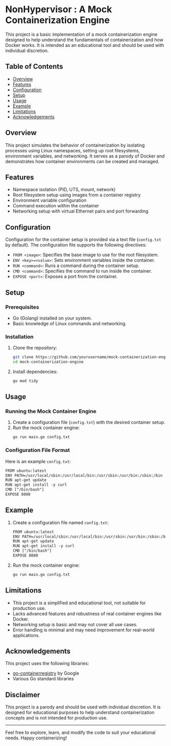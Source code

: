 # NonHypervisor : A Mock Containerization Engine

This project is a basic implementation of a mock containerization engine designed to help understand the fundamentals of containerization and how Docker works. It is intended as an educational tool and should be used with individual discretion.

## Table of Contents
- [Overview](#overview)
- [Features](#features)
- [Configuration](#configuration)
- [Setup](#setup)
- [Usage](#usage)
- [Example](#example)
- [Limitations](#limitations)
- [Acknowledgements](#acknowledgements)

## Overview

This project simulates the behavior of containerization by isolating processes using Linux namespaces, setting up root filesystems, environment variables, and networking. It serves as a parody of Docker and demonstrates how container environments can be created and managed.

## Features

- Namespace isolation (PID, UTS, mount, network)
- Root filesystem setup using images from a container registry
- Environment variable configuration
- Command execution within the container
- Networking setup with virtual Ethernet pairs and port forwarding

## Configuration

Configuration for the container setup is provided via a text file (`config.txt` by default). The configuration file supports the following directives:

- `FROM <image>`: Specifies the base image to use for the root filesystem.
- `ENV <key>=<value>`: Sets environment variables inside the container.
- `RUN <command>`: Runs a command during the container setup.
- `CMD <command>`: Specifies the command to run inside the container.
- `EXPOSE <port>`: Exposes a port from the container.

## Setup

### Prerequisites

- Go (Golang) installed on your system.
- Basic knowledge of Linux commands and networking.

### Installation

1. Clone the repository:
   ```bash
   git clone https://github.com/yourusername/mock-containerization-engine.git
   cd mock-containerization-engine
   ```

2. Install dependencies:
   ```bash
   go mod tidy
   ```

## Usage

### Running the Mock Container Engine

1. Create a configuration file (`config.txt`) with the desired container setup.
2. Run the mock container engine:
   ```bash
   go run main.go config.txt
   ```

### Configuration File Format

Here is an example `config.txt`:

```txt
FROM ubuntu:latest
ENV PATH=/usr/local/sbin:/usr/local/bin:/usr/sbin:/usr/bin:/sbin:/bin
RUN apt-get update
RUN apt-get install -y curl
CMD ["/bin/bash"]
EXPOSE 8080
```

## Example

1. Create a configuration file named `config.txt`:
   ```txt
   FROM ubuntu:latest
   ENV PATH=/usr/local/sbin:/usr/local/bin:/usr/sbin:/usr/bin:/sbin:/bin
   RUN apt-get update
   RUN apt-get install -y curl
   CMD ["/bin/bash"]
   EXPOSE 8080
   ```

2. Run the mock container engine:
   ```bash
   go run main.go config.txt
   ```

## Limitations

- This project is a simplified and educational tool, not suitable for production use.
- Lacks advanced features and robustness of real container engines like Docker.
- Networking setup is basic and may not cover all use cases.
- Error handling is minimal and may need improvement for real-world applications.

## Acknowledgements

This project uses the following libraries:

- [go-containerregistry](https://github.com/google/go-containerregistry) by Google
- Various Go standard libraries

## Disclaimer

This project is a parody and should be used with individual discretion. It is designed for educational purposes to help understand containerization concepts and is not intended for production use.

---

Feel free to explore, learn, and modify the code to suit your educational needs. Happy containerizing!